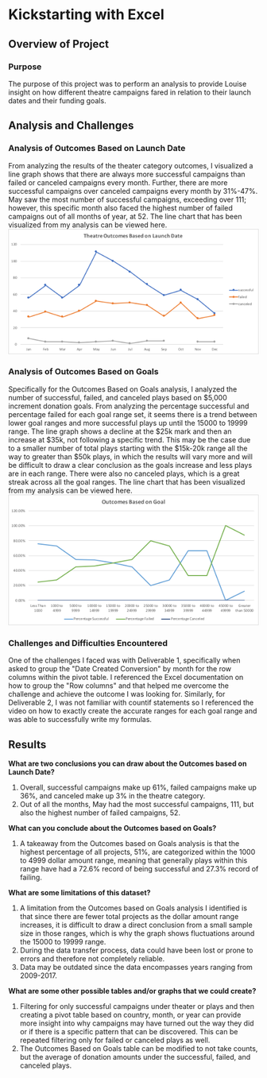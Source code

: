 # Kickstarting with Excel

## Overview of Project

### Purpose
The purpose of this project was to perform an analysis to provide Louise insight on how different theatre campaigns fared in relation to their launch dates and their funding goals. 

## Analysis and Challenges

### Analysis of Outcomes Based on Launch Date
From analyzing the results of the theater category outcomes, I visualized a line graph shows that there are always more successful campaigns than failed or canceled campaigns every month. Further, there are more successful campaigns over canceled campaigns every month by 31%-47%. May saw the most number of successful campaigns, exceeding over 111; however, this specific month also faced the highest number of failed campaigns out of all months of year, at 52. The line chart that has been visualized from my analysis can be viewed here. 
![Theater_Outcomes_vs_Launch](Theater_Outcomes_vs_Launch.png)

### Analysis of Outcomes Based on Goals
Specifically for the Outcomes Based on Goals analysis, I analyzed the number of successful, failed, and canceled plays based on $5,000 increment donation goals. From analyzing the percentage successful and percentage failed for each goal range set, it seems there is a trend between lower goal ranges and more successful plays up until the 15000 to 19999 range. The line graph shows a decline at the $25k mark and then an increase at $35k, not following a specific trend. This may be the case due to a smaller number of total plays starting with the $15k-20k range all the way to greater than $50k plays, in which the results will vary more and will be difficult to draw a clear conclusion as the goals increase and less plays are in each range. There were also no canceled plays, which is a great streak across all the goal ranges. The line chart that has been visualized from my analysis can be viewed here. 
![Outcomes_vs_Goals](Outcomes_vs_Goals.png)

### Challenges and Difficulties Encountered
One of the challenges I faced was with Deliverable 1, specifically when asked to group the "Date Created Conversion" by month for the row columns within the pivot table. I referenced the Excel documentation on how to group the "Row columns" and that helped me overcome the challenge and achieve the outcome I was looking for. Similarly, for Deliverable 2, I was not familiar with countif statements so I referenced the video on how to exactly create the accurate ranges for each goal range and was able to successfully write my formulas.

## Results
**What are two conclusions you can draw about the Outcomes based on Launch Date?**
1. Overall, successful campaigns make up 61%, failed campaigns make up 36%, and canceled make up 3% in the theatre category.
2. Out of all the months, May had the most successful campaigns, 111, but also the highest number of failed campaigns, 52. 

**What can you conclude about the Outcomes based on Goals?**
1. A takeaway from the Outcomes based on Goals analysis is that the highest percentage of all projects, 51%, are categorized within the 1000 to 4999 dollar amount range, meaning that generally plays within this range have had a 72.6% record of being successful and 27.3% record of failing. 

**What are some limitations of this dataset?**
1. A limitation from the Outcomes based on Goals analysis I identified is that since there are fewer total projects as the dollar amount range increases, it is difficult to draw a direct conclusion from a small sample size in those ranges, which is why the graph shows fluctuations around the 15000 to 19999 range.
2. During the data transfer process, data could have been lost or prone to errors and therefore not completely reliable.
3. Data may be outdated since the data encompasses years ranging from 2009-2017.  

**What are some other possible tables and/or graphs that we could create?**
1. Filtering for only successful campaigns under theater or plays and then creating a pivot table based on country, month, or year can provide more insight into why campaigns may have turned out the way they did or if there is a specific pattern that can be discovered. This can be repeated filtering only for failed or canceled plays as well.
2. The Outcomes Based on Goals table can be modified to not take counts, but the average of donation amounts under the successful, failed, and canceled plays. 
